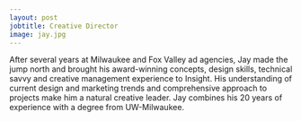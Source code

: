 ```yaml
---
layout: post
jobtitle: Creative Director
image: jay.jpg
---
```


After several years at Milwaukee and Fox Valley ad agencies, Jay made the jump north and brought his award-winning concepts, design skills, technical savvy and creative management experience to Insight. His understanding of current design and marketing trends and comprehensive approach to projects make him a natural creative leader. Jay combines his 20 years of experience with a degree from UW-Milwaukee.
